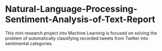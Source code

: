 # Natural-Language-Processing-Sentiment-Analysis-of-Text-Report
This mini research project into Machine Learning is focused on solving the problem of automatically classifying recorded tweets from Twitter into sentimental categories.

